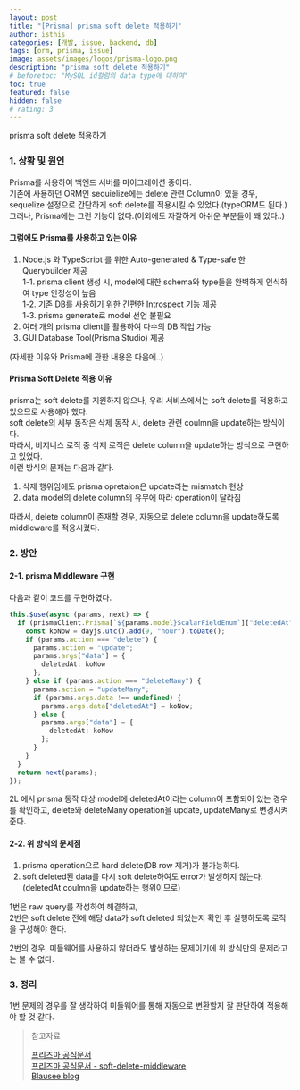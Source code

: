 ```yaml
---
layout: post
title: "[Prisma] prisma soft delete 적용하기"
author: isthis
categories: [개발, issue, backend, db]
tags: [orm, prisma, issue]
image: assets/images/logos/prisma-logo.png
description: "prisma soft delete 적용하기"
# beforetoc: "MySQL id컬럼의 data type에 대하여"
toc: true
featured: false
hidden: false
# rating: 3
---
```


prisma soft delete 적용하기

### 1. 상황 및 원인

Prisma를 사용하여 백엔드 서버를 마이그레이션 중이다.\
기존에 사용하던 ORM인 sequielize에는 delete 관련 Column이 있을 경우, sequelize 설정으로 간단하게 soft delete를 적용시킬 수 있었다.(typeORM도 된다.)\
그러나, Prisma에는 그런 기능이 없다.(이외에도 자잘하게 아쉬운 부분들이 꽤 있다..)

#### 그럼에도 Prisma를 사용하고 있는 이유

1. Node.js 와 TypeScript 를 위한 Auto-generated & Type-safe 한 Querybuilder 제공\
   1-1. prisma client 생성 시, model에 대한 schema와 type들을 완벽하게 인식하여 type 안정성이 높음\
   1-2. 기존 DB를 사용하기 위한 간편한 Introspect 기능 제공\
   1-3. prisma generate로 model 선언 불필요
2. 여러 개의 prisma client를 활용하여 다수의 DB 작업 가능
3. GUI Database Tool(Prisma Studio) 제공

(자세한 이유와 Prisma에 관한 내용은 다음에..)

#### Prisma Soft Delete 적용 이유

prisma는 soft delete를 지원하지 않으나, 우리 서비스에서는 soft delete를 적용하고 있으므로 사용해야 했다.\
soft delete의 세부 동작은 삭제 동작 시, delete 관련 coulmn을 update하는 방식이다.\
따라서, 비지니스 로직 중 삭제 로직은 delete column을 update하는 방식으로 구현하고 있었다.\
이런 방식의 문제는 다음과 같다.

1. 삭제 행위임에도 prisma opretaion은 update라는 mismatch 현상
2. data model의 delete column의 유무에 따라 operation이 달라짐

따라서, delete column이 존재할 경우, 자동으로 delete column을 update하도록 middleware를 적용시켰다.

### 2. 방안

#### 2-1. prisma Middleware 구현

다음과 같이 코드를 구현하였다.

```typescript
this.$use(async (params, next) => {
  if (prismaClient.Prisma[`${params.model}ScalarFieldEnum`]["deletedAt"]) {
    const koNow = dayjs.utc().add(9, "hour").toDate();
    if (params.action === "delete") {
      params.action = "update";
      params.args["data"] = {
        deletedAt: koNow
      };
    } else if (params.action === "deleteMany") {
      params.action = "updateMany";
      if (params.args.data !== undefined) {
        params.args.data["deletedAt"] = koNow;
      } else {
        params.args["data"] = {
          deletedAt: koNow
        };
      }
    }
  }
  return next(params);
});
```

2L 에서 prisma 동작 대상 model에 deletedAt이라는 column이 포함되어 있는 경우를 확인하고, delete와 deleteMany operation을 update, updateMany로 변경시켜준다.

#### 2-2. 위 방식의 문제점

1. prisma operation으로 hard delete(DB row 제거)가 불가능하다.
2. soft deleted된 data를 다시 soft delete하여도 error가 발생하지 않는다.(deletedAt coulmn을 update하는 행위이므로)

1번은 raw query를 작성하여 해결하고,\
2번은 soft delete 전에 해당 data가 soft deleted 되었는지 확인 후 실행하도록 로직을 구성해야 한다.

2번의 경우, 미들웨어를 사용하지 않더라도 발생하는 문제이기에 위 방식만의 문제라고는 볼 수 없다.

### 3. 정리

1번 문제의 경우를 잘 생각하여 미들웨어를 통해 자동으로 변환할지 잘 판단하여 적용해야 할 것 같다.

> 참고자료
>
> [프리즈마 공식문서](https://www.prisma.io/docs/)\
> [프리즈마 공식문서 - soft-delete-middleware](https://www.prisma.io/docs/concepts/components/prisma-client/middleware/soft-delete-middleware)\
> [Blausee blog](https://wwlee94.github.io/category/blog/performance-comparison-prisma-typeorm/#prisma-%EC%99%80-typeorm-%EC%84%B1%EB%8A%A5-%EB%B9%84%EA%B5%90)
